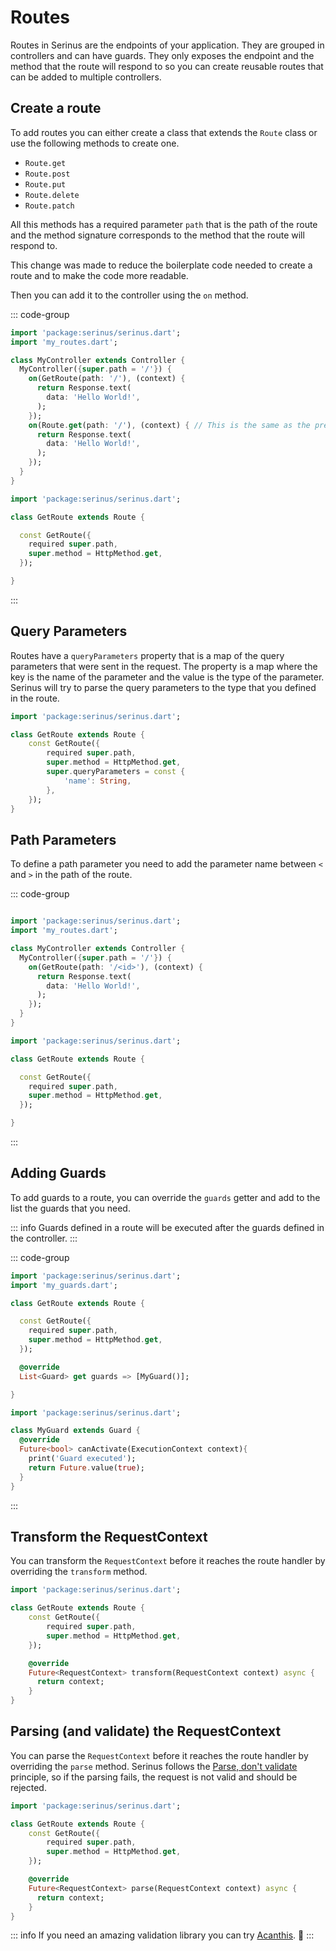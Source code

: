# Routes

Routes in Serinus are the endpoints of your application. They are grouped in controllers and can have guards.
They only exposes the endpoint and the method that the route will respond to so you can create reusable routes that can be added to multiple controllers.

## Create a route

To add routes you can either create a class that extends the `Route` class or use the following methods to create one. 

- `Route.get`
- `Route.post`
- `Route.put`
- `Route.delete`
- `Route.patch`

All this methods has a required parameter `path` that is the path of the route and the method signature corresponds to the method that the route will respond to.

This change was made to reduce the boilerplate code needed to create a route and to make the code more readable.

Then you can add it to the controller using the `on` method.

::: code-group

```dart [my_controller.dart]
import 'package:serinus/serinus.dart';
import 'my_routes.dart';

class MyController extends Controller {
  MyController({super.path = '/'}) {
    on(GetRoute(path: '/'), (context) {
      return Response.text(
        data: 'Hello World!',
      );
    });
    on(Route.get(path: '/'), (context) { // This is the same as the previous route
      return Response.text(
        data: 'Hello World!',
      );
    });
  }
}
```

```dart [my_routes.dart]
import 'package:serinus/serinus.dart';

class GetRoute extends Route {

  const GetRoute({
    required super.path, 
    super.method = HttpMethod.get,
  });

}
```

:::

## Query Parameters

Routes have a `queryParameters` property that is a map of the query parameters that were sent in the request.
The property is a map where the key is the name of the parameter and the value is the type of the parameter.
Serinus will try to parse the query parameters to the type that you defined in the route.

```dart
import 'package:serinus/serinus.dart';

class GetRoute extends Route {
    const GetRoute({
        required super.path, 
        super.method = HttpMethod.get,
        super.queryParameters = const {
            'name': String,
        },
    });
}
```

## Path Parameters

To define a path parameter you need to add the parameter name between `<` and `>` in the path of the route.

::: code-group

```dart [my_controller.dart]

import 'package:serinus/serinus.dart';
import 'my_routes.dart';

class MyController extends Controller {
  MyController({super.path = '/'}) {
    on(GetRoute(path: '/<id>'), (context) {
      return Response.text(
        data: 'Hello World!',
      );
    });
  }
}
```

```dart [my_routes.dart]
import 'package:serinus/serinus.dart';

class GetRoute extends Route {

  const GetRoute({
    required super.path, 
    super.method = HttpMethod.get,
  });

}
```

:::

## Adding Guards

To add guards to a route, you can override the `guards` getter and add to the list the guards that you need.

::: info
Guards defined in a route will be executed after the guards defined in the controller.
:::

::: code-group

```dart [my_routes.dart]
import 'package:serinus/serinus.dart';
import 'my_guards.dart';

class GetRoute extends Route {

  const GetRoute({
    required super.path, 
    super.method = HttpMethod.get,
  });

  @override
  List<Guard> get guards => [MyGuard()];

}
```

```dart [my_guards.dart]
import 'package:serinus/serinus.dart';

class MyGuard extends Guard {
  @override
  Future<bool> canActivate(ExecutionContext context){
    print('Guard executed');
    return Future.value(true);
  }
}
```

:::

## Transform the RequestContext

You can transform the `RequestContext` before it reaches the route handler by overriding the `transform` method.

```dart
import 'package:serinus/serinus.dart';

class GetRoute extends Route {
    const GetRoute({
        required super.path, 
        super.method = HttpMethod.get,
    });

    @override
    Future<RequestContext> transform(RequestContext context) async {
      return context;
    }
}
```

## Parsing (and validate) the RequestContext

You can parse the `RequestContext` before it reaches the route handler by overriding the `parse` method.
Serinus follows the [Parse, don't validate](https://lexi-lambda.github.io/blog/2019/11/05/parse-don-t-validate/) principle, so if the parsing fails, the request is not valid and should be rejected.

```dart
import 'package:serinus/serinus.dart';

class GetRoute extends Route {
    const GetRoute({
        required super.path, 
        super.method = HttpMethod.get,
    });

    @override
    Future<RequestContext> parse(RequestContext context) async {
      return context;
    }
}
```

::: info
If you need an amazing validation library you can try [Acanthis](https://pub.dev/packages/acanthis). 🐤
:::
